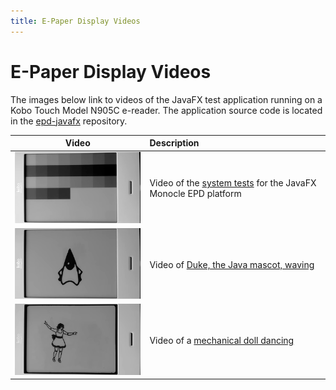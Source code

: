 ```yaml
---
title: E-Paper Display Videos
---
```


# E-Paper Display Videos

The images below link to videos of the JavaFX test application running on a Kobo Touch Model N905C e-reader. The application source code is located in the [epd-javafx](https://github.com/jgneff/epd-javafx) repository.

| Video | Description |
|-------|:------------|
| [![EPD System Tests](images/test-2019-03-22-180.png)](test.md) | Video of the [system tests](test.md "System Tests") for the JavaFX Monocle EPD platform |
| [![Duke Waving](images/duke-2019-03-22-180.png)](duke.md) | Video of [Duke, the Java mascot, waving](duke.md "Duke Waving") |
| [![Doll Dancing](images/doll-2019-03-30-180.png)](doll.md) | Video of a [mechanical doll dancing](doll.md "Doll Dancing") |
